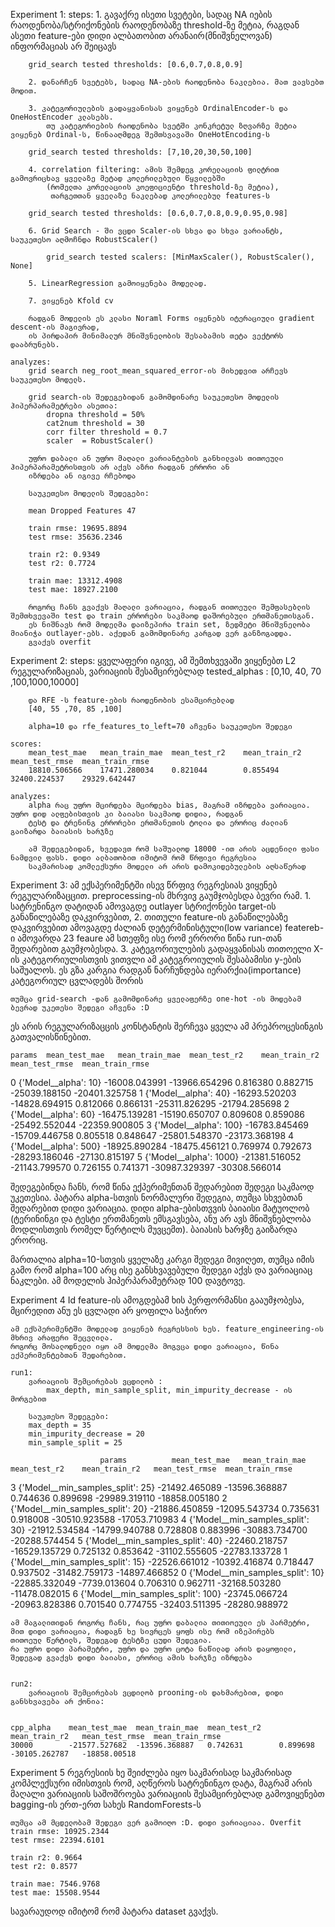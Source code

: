 Experiment 1:
    steps:
        1.  გავაქრე ისეთი სვეტები, სადაც NA იების რაოდენობა/სტრიქონების რაოდენობაზე threshold-ზე მეტია, რაგდან ასეთი 
            feature-ები დიდი ალბათობით არანაირ(მნიშვნელოვან) ინფორმაციას არ შეიცავს

        grid_search tested thresholds: [0.6,0.7,0.8,0.9]

        2. დანარჩენ სვეტებს, სადაც NA-ების რაოდენობა ნაკლებია. მათ ვავსებთ მოდით.

        3. კატეგორიულების გადაყვანისას ვიყენებ OrdinalEncoder-ს და OneHostEncoder კლასებს.
            თუ კატეგორიების რაოდენობა სვეტში კონკრეტულ ზღვარზე მეტია ვიყენებ Ordinal-ს, წინააღმდეგ შემთსვავაში OneHotEncoding-ს

        grid_search tested thresholds: [7,10,20,30,50,100]

        4. correlation filtering: ამის შემდეგ კორელაციის ფილტრით გამოვრიცხავ ყველაზე მეტად კოლერილებული წყვილებში   
            (რომელთა კორელაციის კოეფიციენტი threshold-ზე მეტია),
             თარგეთთან ყველაზე ნაკლებად კოლერილებულ features-ს

        grid_search tested thresholds: [0.6,0.7,0.8,0.9,0.95,0.98]

        6. Grid Search - ში ვცდი Scaler-ის სხვა და სხვა ვარიანტს, საუკეთესო აღმოჩნდა RobustScaler()

            grid_search tested scalers: [MinMaxScaler(), RobustScaler(), None]

        5. LinearRegression გამოიყენება მოდელად.

        7. ვიყენებ Kfold cv

        რადგან მოდელის ეს კლასი Noraml Forms იყენებს იტერაციული gradient descent-ის მაგივრად,
        ის პირდაპირ მინიმალურ მნიშვნელობის შესაბამის თეტა ვექტორს დააბრუნებს.

    analyzes:
        grid search neg_root_mean_squared_error-ის მიხედვით არჩევს საუკეთესო მოდელს.

        grid search-ის შედეგებიდან გამომდინარე საუკეთესო მოდელის ჰიპერპარამეტრები ასეთია:
            dropna threshold = 50%
            cat2num threshold = 30
            corr filter threshold = 0.7
            scaler  = RobustScaler()

        უფრო დაბალი ან უფრო მაღალი ვარიანტების განხილვას თითოეული ჰიპერპარამეტრისთვის არ აქვს აზრი რადგან ერრორი ან 
        იზრდება ან იგივე რჩებოდა

        საუკეთესო მოდელის შედეგები:

        mean Dropped Features 47

        train rmse: 19695.8894
        test rmse: 35636.2346
        
        train r2: 0.9349
        test r2: 0.7724
        
        train mae: 13312.4908
        test mae: 18927.2100

        როგორც ჩანს გვაქვს მაღალი ვარიაცია, რადგან თითოეული შემფასებლის შემთხვევაში test და train ერრორები საკმაოდ დაშორებული ერთმანეთისგან.
        ეს ნიშნავს რომ მოდელმა დაიზეპირა train set, ზედმეტი მნიშვნელობა მიანიჭა outlayer-ებს. აქედან გამომდინარე კარგად ვერ განზოგადდა.
        გვაქვს overfit

Experiment 2:
    steps:
        ყველაფერი იგივე, ამ შემთხვევაში ვიყენებთ L2 რეგულარიზაციას, ვარიაციის შესამცირებლად
        tested_alphas : [0,10, 40, 70 ,100,1000,10000]

        და RFE -ს feature-ების რაოდენობის ესამცირებლად
        [40, 55 ,70, 85 ,100]
        
        alpha=10 და rfe_features_to_left=70 აჩვენა საუკეთესო შედეგი

    scores:
        mean_test_mae	mean_train_mae	mean_test_r2	mean_train_r2	mean_test_rmse	mean_train_rmse
        18810.506566	17471.280034	0.821044	    0.855494	    32400.224537	29329.642447

    analyzes:
        alpha რაც უფრო მცირდება მცირდება bias, მაგრამ იზრდება ვარიაცია. უფრო დიდ ალფებისთვის კი ბაიასი საკმაოდ დიდია, რადგან 
        ტესტ და ტრენინგ ერრორები ერთმანეთის ტოლია და ერორიც ძალიან გაიზარდა ბაიასის ხარჯზე

        ამ შედეგებიდან, ხვედავთ რომ საშუალოდ 18000 -ით არის აცდენილი ფასი ნამდვილ ფასს. დიდი ალბათობით იმიტომ რომ წრფივი რეგრესია
        საკმარისად კომლექსური მოდელი არ არის დამოკიდებულების აღსაწერად

Experiment 3:
    ამ ექსპერიმენტში ისევ წრფივ რეგრესიას ვიყენებ რეგულარიზაცცით. preprocessing-ის მხრვივ გაუმჯობესდა ბევრი რამ.
    1. სატრენინგო დატიდან ამოვაგდე outlayer სტრიქონები target-ის განაწილებაზე დაკვირვებით,
    2. თითული feature-ის განაწილებაზე დაკვირვებით ამოვაგდე ძალიან დეტერმინისტული(low variance) featereb-ი 
       ამოვარდა 23 feaure ამ სთეფზე ისე რომ ერრორი წინა run-თან შედარებით გაუმჯობესდა.
    3. კატეგორიულების გადაყვანისას თითოელი X-ის კატეგორიულისთვის ვითვლი ამ კატეგროიულის შესაბამისი y-ების საშუალოს.
       ეს გზა კარგია რადგან ნარჩუნდება იერარქია(importance) კატეგორიულ ცვლადებს შორის

    თუმცა grid-search -დან გამომდინარე ყველაფერზე one-hot -ის მოდებამ ბევრად უკეთესი შედეგი აჩვენა :D


ეს არის რეგულარიზაცცის კონსტანტის შერჩევა ყველა ამ პრეპროცესინგის გათვალისწინებით.

    params	mean_test_mae	mean_train_mae	mean_test_r2	mean_train_r2	mean_test_rmse	mean_train_rmse
0	{'Model__alpha': 10}	-16008.043991	-13966.654296	0.816380	0.882715	-25039.188150	-20401.325758
1	{'Model__alpha': 40}	-16293.520203	-14828.694915	0.812066	0.866131	-25311.826295	-21794.285698
2	{'Model__alpha': 60}	-16475.139281	-15190.650707	0.809608	0.859086	-25492.552044	-22359.900805
3	{'Model__alpha': 100}	-16783.845469	-15709.446758	0.805518	0.848647	-25801.548370	-23173.368198
4	{'Model__alpha': 500}	-18925.890284	-18475.456121	0.769974	0.792673	-28293.186046	-27130.815197
5	{'Model__alpha': 1000}	-21381.516052	-21143.799570	0.726155	0.741371	-30987.329397	-30308.566014


შედეგებინდა ჩანს, რომ წინა ექპერიმენთან შედარებით შედეგი საკმაოდ უკეთესია. პატარა alpha-სთვის ნორმალური შედეგია, თუმცა
სხვებთან შედარებით დიდი ვარიაცია. დიდი alpha-ებისთვვის ბაიაისი მატუოლობ (ტერინინგი და ტესტი ერთმანეთს ემსგავსება, ანუ
 არ ავს მნიშვნებლობა მოდლისთვის რომელ წერტილს მუვცემთ). ბაიასის ხარჯზე გაიზარდა ერორიც.

 მართალია alpha=10-სთვის ყველაზე კარგი შედეგი მივიღეთ, თუმცა იმის გამო რომ alpha=100 არც ისე განსხვავებული შედეგი აქვს და ვარიაციაც ნაკლები. ამ მოდელის ჰიპერპარამეტრად 100 დავტოვე.


Experiment 4
    Id feature-ის ამოგდებამ ხის პერფორმანსი გააუმჯობესა, მცირედით ანუ ეს ცვლადი არ ყოფილა საჭირო

    ამ ექსპერიმენტში მოდელად ვიყენებ რეგრესსის ხეს. feature_engineering-ის მხრივ არაფერი შეცვლილა.
    როგორც მოსალოდნელი იყო ამ მოდელმა მოგვცა დიდი ვარიაცია, წინა ექპერიმენტებთან შედარებით.
    
    run1:
        ვარიაციის შემცირებას ვცდილობ :
            max_depth, min_sample_split, min_impurity_decrease - ის მორგებით

        საუკთესო შედეგები:
        max_depth = 35
        min_impurity_decrease = 20
        min_sample_split = 25
    
                        params	        mean_test_mae	mean_train_mae	mean_test_r2	mean_train_r2	mean_test_rmse	mean_train_rmse
3	{'Model__min_samples_split': 25}	-21492.465089	-13596.368887	0.744636	    0.899698	    -29989.319110	-18858.005180
2	{'Model__min_samples_split': 20}	-21886.450859	-12095.543734	0.735631	    0.918008	    -30510.923588	-17053.710983
4	{'Model__min_samples_split': 30}	-21912.534584	-14799.940788	0.728808	    0.883996	    -30883.734700	-20288.574454
5	{'Model__min_samples_split': 40}	-22460.218757	-16529.135729	0.725132	    0.853642	    -31102.555605	-22783.133728
1	{'Model__min_samples_split': 15}	-22526.661012	-10392.416874	0.718447	    0.937502	    -31482.759173	-14897.466852
0	{'Model__min_samples_split': 10}	-22885.332049	-7739.013604	0.706310	    0.962711	    -32168.503280	-11478.082015
6	{'Model__min_samples_split': 100}	-23745.066724	-20963.828386	0.701540	    0.774755	    -32403.511395	-28280.988972

    ამ მაგალითიდან როგორც ჩანს, რაც უფრო დაბალია თითიოეული ეს პარმეტრი, მით დიდი ვარიაცია, რადაგნ ხე სივრცეს ყოფს ისე რომ იზეპირებს
    თითოეულ წერტილს, შედეგად ტესტზე ცუდი შედეგია.
    რა უფრო დიდი პარამეტრი, უფრო და უფრო ცოტა ნაწილად არის დაყოფილი, შედეგად გვაქვს დიდი ბაიასი, ერორიც ამის ხარჯზე იზრდება


    run2: 
        ვარიაციის შემცირებას ვცდილობ prooning-ის დახმარებით, დიდი განსხვავება არ ქონია:
    
    
    cpp_alpha    mean_test_mae	mean_train_mae	mean_test_r2	mean_train_r2	mean_test_rmse	mean_train_rmse
    30000	     -21577.527682	-13596.368887	0.742631	    0.899698	    -30105.262787	-18858.00518


Experiment 5
    რეგრესიის ხე შეიძლება იყო საკმარისად საკმარისად კომპლექსური იმისთვის რომ, აღწეროს სატრენინგო დატა, მაგრამ არის მაღალი ვარიაციის საშოშროება
    ვარიაციის შესამცირებლად გამოვიყენებთ bagging-ის ერთ-ერთ სახეს RandomForests-ს

    თუმცა ამ მცდელობამ შედეგი ვერ გამოიღო :D. დიდი ვარიაციაა. Overfit
    train rmse: 10925.2344
    test rmse: 22394.6101

    train r2: 0.9664
    test r2: 0.8577
    
    train mae: 7546.9768
    test mae: 15508.9544
სავარაუდოდ იმიტომ რომ პატარა dataset გვაქვს.
